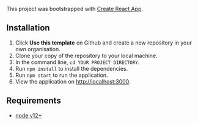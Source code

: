 This project was bootstrapped with [Create React App](https://github.com/facebook/create-react-app).

## Installation

1. Click **Use this template** on Github and create a new repository in your own organisation.
3. Clone your copy of the repository to your local machine.
2. In the command line, <code>cd YOUR PROJECT DIRECTORY</code>.
3. Run <code>npm install</code> to install the dependencies.
4. Run <code>npm start</code> to run the application.
5. View the application on [http://localhost:3000](http://localhost:3000).

## Requirements

 * [node v12+](https://nodejs.org/en/download/)
